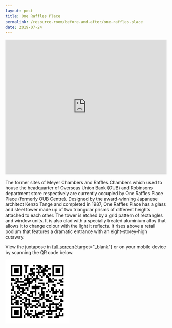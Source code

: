 ```yaml
---
layout: post
title: One Raffles Place
permalink: /resource-room/before-and-after/one-raffles-place
date: 2019-07-24
---
```


<style>
/* On screens that are 3000px or less, set the height to 550px */
@media screen and (max-width: 3000px) {
  iframe {
    height: 550px;
  }
}

/* On screens that are 992px or less, set the height to 450px */
@media screen and (max-width: 992px) {
  iframe {
    height: 420px;
  }
}

/* On screens that are 600px or less, set the height to 350px */
@media screen and (max-width: 411px) {
	iframe{
		height: 250px;
	}
}
</style>

<center><iframe frameborder="0" class="juxtapose" src="https://cdn.knightlab.com/libs/juxtapose/latest/embed/index.html?uid=76aaf0c4-b268-11e9-b9b8-0edaf8f81e27" style="width: 100%; overflow: auto;"></iframe></center>

The former sites of Meyer Chambers and Raffles Chambers which used to house the headquarter of Overseas Union Bank (OUB) and Robinsons department store respectively are currently occupied by One Raffles Place Place (formerly OUB Centre). Designed by the award-winning Japanese architect Kenzo Tange and completed in 1987, One Raffles Place has a glass and steel tower made up of two triangular prisms of different heights attached to each other. The tower is etched by a grid pattern of rectangles and window units. It is also clad with a specially treated aluminium alloy that allows it to change colour with the light it reflects. It rises above a retail podium that features a dramatic entrance with an eight-storey-high cutaway. 

View the juxtapose in [full screen](https://cdn.knightlab.com/libs/juxtapose/latest/embed/index.html?uid=76aaf0c4-b268-11e9-b9b8-0edaf8f81e27){:target="_blank"} or on your mobile device by scanning the QR code below.

<img src="/images/qr-code-beforeafter-one-raffles-place.png" alt="qr-beforeafter-one-raffles-place" style="width:200px;" />
